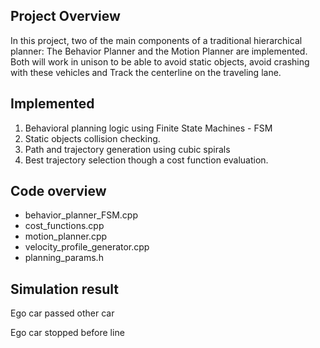 ## Project Overview
In this project, two of the main components of a traditional hierarchical planner: The Behavior Planner and the Motion Planner are implemented. Both will work in unison to be able to avoid static objects, avoid crashing with these vehicles and Track the centerline on the traveling lane.
## Implemented
1. Behavioral planning logic using Finite State Machines - FSM
2. Static objects collision checking.
3. Path and trajectory generation using cubic spirals
4. Best trajectory selection though a cost function evaluation. 
## Code overview
 - behavior_planner_FSM.cpp
 - cost_functions.cpp
 - motion_planner.cpp
 - velocity_profile_generator.cpp
 - planning_params.h
## Simulation result
Ego car passed other car

Ego car stopped before line
